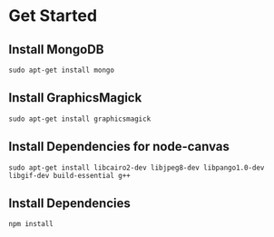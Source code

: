 # Get Started
## Install MongoDB
```
sudo apt-get install mongo
```
## Install GraphicsMagick
```
sudo apt-get install graphicsmagick
```
## Install Dependencies for node-canvas
```
sudo apt-get install libcairo2-dev libjpeg8-dev libpango1.0-dev libgif-dev build-essential g++
```
## Install Dependencies
```
npm install
```